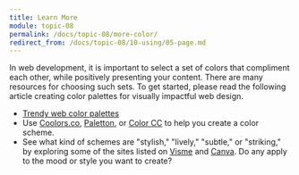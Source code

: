 ```yaml
---
title: Learn More
module: topic-08
permalink: /docs/topic-08/more-color/
redirect_from: /docs/topic-08/10-using/05-page.md
---
```


<div class="divider-heading"></div>

In web development, it is important to select a set of colors that compliment each other, while positively presenting your content. There are many resources for choosing such sets. To get started, please read the following article creating color palettes for visually impactful web design.

- [Trendy web color palettes](http://www.awwwards.com/trendy-web-color-palettes-and-material-design-color-schemes-tools.html)
- Use [Coolors.co](https://coolors.co/app), [Paletton](http://paletton.com/), or [Color CC](https://color.adobe.com/create/color-wheel/) to help you create a color scheme.
- See what kind of schemes are "stylish," "lively," "subtle," or "striking," by exploring some of the sites listed on [Visme](http://blog.visme.co/website-color-schemes/) and [Canva](https://designschool.canva.com/blog/website-color-schemes/). Do any apply to the mood or style you want to create?
